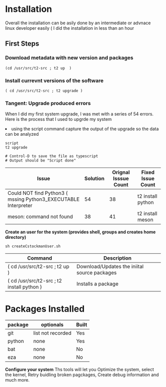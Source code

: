 # Installation

Overall the installation can be asily done by an intermediate or advnace linux developer easily ( I did the installation in 
less than an hour

## First Steps 

### Download metadata with new version and packages

```
(cd /usr/src/t2-src ; t2 up  )
```

### Install currevnt versions of the software

```
( cd /usr/src/t2-src ; t2 upgrade )
```


### Tangent: Upgrade produced errors

When I did my first system upgrade, I was met with a series of 54 errors.  Here is the process that I used to upgrde my system

<li>using the script command capture the output of the upgrade so the data can be analyzed </li>

```
script
t2 upgrade

# Control-D to save the file as typescript
# Output should be "Script done"
```

|Issue|Solution|Orignal Isssue Count|Fixed Issue Count|
|-----|--------|--------------------|-----------------|
|Could NOT find Python3 ( mssing Python3_EXECUTABLE Interpreter|54|38|t2 install python|
|meson: command not found |38|41|t2 install meson |


<b>Create an user for the system (provides shell, groups and creates home directory)</b>
```
sh createCstockmanUser.sh
```


|Command|Description|
|-------|-----------|
|( cd /usr/src/t2-src ; t2 up ) | Download/Updates the iniital source packages |
|( cd /usr/src/t2-src ; t2 install python ) | Installs a package     |

# Packages Installed

| package | optionals | Built |
|---------|-----------|-------|
| git     | list not recorded | Yes |
| python  | none              | Yes |
| bat     | none              | No  |
| eza     | none              | No  | 

<b>Configure your system</b>
Ths tools will let you Optimize the system, select the kernel, Retry buidling broken pagckages, Create debug information and much more.
